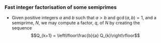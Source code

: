 ### Fast integer factorisation of some semiprimes

* Given positive integers $a$ and $b$ such that $a>b$ and $\gcd(a,b)=1$, and a semiprime, $N$, we may compute a factor, $q$, of $N$ by creating the sequence $$Q_{k+1} = \left\lfloor\frac{b}{a} Q_{k}\right\rfloor$$

